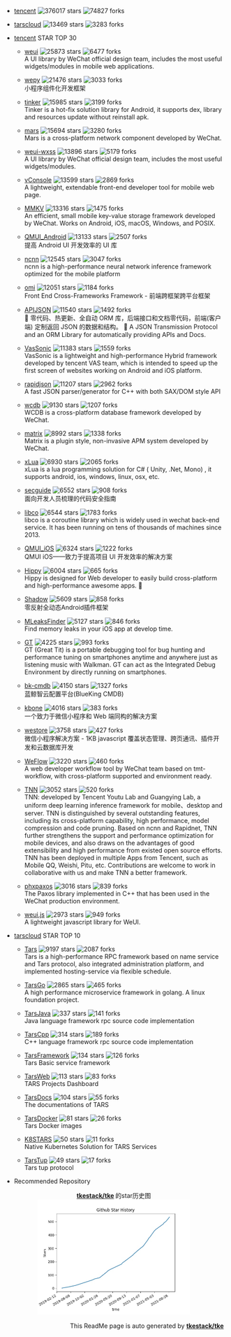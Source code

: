 
+ [tencent](https://github.com/tencent)
![376017 stars](https://img.shields.io/badge/Stars-376017-green)
![74827 forks](https://img.shields.io/badge/Forks-74827-green)

+ [tarscloud](https://github.com/tarscloud)
![13469 stars](https://img.shields.io/badge/Stars-13469-green)
![3283 forks](https://img.shields.io/badge/Forks-3283-green)





+ [tencent](https://github.com/tencent) STAR TOP 30 
    
    + [weui](https://github.com/tencent/weui) 
    ![25873 stars](https://img.shields.io/badge/Stars-25873-green)
    ![6477 forks](https://img.shields.io/badge/Forks-6477-green)  
    A UI library by WeChat official design team, includes the most useful widgets/modules in mobile web applications.
    
    + [wepy](https://github.com/tencent/wepy) 
    ![21476 stars](https://img.shields.io/badge/Stars-21476-green)
    ![3033 forks](https://img.shields.io/badge/Forks-3033-green)  
    小程序组件化开发框架
    
    + [tinker](https://github.com/tencent/tinker) 
    ![15985 stars](https://img.shields.io/badge/Stars-15985-green)
    ![3199 forks](https://img.shields.io/badge/Forks-3199-green)  
    Tinker is a hot-fix solution library for Android, it supports dex, library and resources update without reinstall apk.
    
    + [mars](https://github.com/tencent/mars) 
    ![15694 stars](https://img.shields.io/badge/Stars-15694-green)
    ![3280 forks](https://img.shields.io/badge/Forks-3280-green)  
    Mars is a cross-platform network component  developed by WeChat.
    
    + [weui-wxss](https://github.com/tencent/weui-wxss) 
    ![13896 stars](https://img.shields.io/badge/Stars-13896-green)
    ![5179 forks](https://img.shields.io/badge/Forks-5179-green)  
    A UI library by WeChat official design team, includes the most useful widgets/modules.
    
    + [vConsole](https://github.com/tencent/vConsole) 
    ![13599 stars](https://img.shields.io/badge/Stars-13599-green)
    ![2869 forks](https://img.shields.io/badge/Forks-2869-green)  
    A lightweight, extendable front-end developer tool for mobile web page.
    
    + [MMKV](https://github.com/tencent/MMKV) 
    ![13316 stars](https://img.shields.io/badge/Stars-13316-green)
    ![1475 forks](https://img.shields.io/badge/Forks-1475-green)  
    An efficient, small mobile key-value storage framework developed by WeChat. Works on Android, iOS, macOS, Windows, and POSIX.
    
    + [QMUI_Android](https://github.com/tencent/QMUI_Android) 
    ![13133 stars](https://img.shields.io/badge/Stars-13133-green)
    ![2507 forks](https://img.shields.io/badge/Forks-2507-green)  
    提高 Android UI 开发效率的 UI 库
    
    + [ncnn](https://github.com/tencent/ncnn) 
    ![12545 stars](https://img.shields.io/badge/Stars-12545-green)
    ![3047 forks](https://img.shields.io/badge/Forks-3047-green)  
    ncnn is a high-performance neural network inference framework optimized for the mobile platform
    
    + [omi](https://github.com/tencent/omi) 
    ![12051 stars](https://img.shields.io/badge/Stars-12051-green)
    ![1184 forks](https://img.shields.io/badge/Forks-1184-green)  
     Front End Cross-Frameworks Framework - 前端跨框架跨平台框架
    
    + [APIJSON](https://github.com/tencent/APIJSON) 
    ![11540 stars](https://img.shields.io/badge/Stars-11540-green)
    ![1492 forks](https://img.shields.io/badge/Forks-1492-green)  
    🚀 零代码、热更新、全自动 ORM 库，后端接口和文档零代码，前端(客户端) 定制返回 JSON 的数据和结构。 🚀 A JSON Transmission Protocol and an ORM Library for automatically providing APIs and Docs.
    
    + [VasSonic](https://github.com/tencent/VasSonic) 
    ![11383 stars](https://img.shields.io/badge/Stars-11383-green)
    ![1559 forks](https://img.shields.io/badge/Forks-1559-green)  
    VasSonic is a lightweight and high-performance Hybrid framework developed by tencent VAS team, which is intended to speed up the first screen of websites working on Android and iOS platform. 
    
    + [rapidjson](https://github.com/tencent/rapidjson) 
    ![11207 stars](https://img.shields.io/badge/Stars-11207-green)
    ![2962 forks](https://img.shields.io/badge/Forks-2962-green)  
    A fast JSON parser/generator for C++ with both SAX/DOM style API
    
    + [wcdb](https://github.com/tencent/wcdb) 
    ![9130 stars](https://img.shields.io/badge/Stars-9130-green)
    ![1207 forks](https://img.shields.io/badge/Forks-1207-green)  
    WCDB is a cross-platform database framework developed by WeChat.
    
    + [matrix](https://github.com/tencent/matrix) 
    ![8992 stars](https://img.shields.io/badge/Stars-8992-green)
    ![1338 forks](https://img.shields.io/badge/Forks-1338-green)  
    Matrix is a plugin style, non-invasive APM system developed by WeChat.
    
    + [xLua](https://github.com/tencent/xLua) 
    ![6930 stars](https://img.shields.io/badge/Stars-6930-green)
    ![2065 forks](https://img.shields.io/badge/Forks-2065-green)  
    xLua is a lua programming solution for  C# ( Unity, .Net, Mono) , it supports android, ios, windows, linux, osx, etc.
    
    + [secguide](https://github.com/tencent/secguide) 
    ![6552 stars](https://img.shields.io/badge/Stars-6552-green)
    ![908 forks](https://img.shields.io/badge/Forks-908-green)  
    面向开发人员梳理的代码安全指南
    
    + [libco](https://github.com/tencent/libco) 
    ![6544 stars](https://img.shields.io/badge/Stars-6544-green)
    ![1783 forks](https://img.shields.io/badge/Forks-1783-green)  
    libco is a coroutine library which is widely used in wechat  back-end service. It has been running on tens of thousands of machines since 2013.
    
    + [QMUI_iOS](https://github.com/tencent/QMUI_iOS) 
    ![6324 stars](https://img.shields.io/badge/Stars-6324-green)
    ![1222 forks](https://img.shields.io/badge/Forks-1222-green)  
    QMUI iOS——致力于提高项目 UI 开发效率的解决方案
    
    + [Hippy](https://github.com/tencent/Hippy) 
    ![6004 stars](https://img.shields.io/badge/Stars-6004-green)
    ![665 forks](https://img.shields.io/badge/Forks-665-green)  
    Hippy is designed for Web developer to easily build cross-platform and high-performance awesome apps. 👏
    
    + [Shadow](https://github.com/tencent/Shadow) 
    ![5609 stars](https://img.shields.io/badge/Stars-5609-green)
    ![858 forks](https://img.shields.io/badge/Forks-858-green)  
    零反射全动态Android插件框架
    
    + [MLeaksFinder](https://github.com/tencent/MLeaksFinder) 
    ![5127 stars](https://img.shields.io/badge/Stars-5127-green)
    ![846 forks](https://img.shields.io/badge/Forks-846-green)  
    Find memory leaks in your iOS app at develop time.
    
    + [GT](https://github.com/tencent/GT) 
    ![4225 stars](https://img.shields.io/badge/Stars-4225-green)
    ![993 forks](https://img.shields.io/badge/Forks-993-green)  
    GT (Great Tit) is a portable debugging tool for bug hunting and performance tuning on smartphones anytime and anywhere just as listening music with Walkman. GT can act as the Integrated Debug Environment by directly running on smartphones.
    
    + [bk-cmdb](https://github.com/tencent/bk-cmdb) 
    ![4150 stars](https://img.shields.io/badge/Stars-4150-green)
    ![1327 forks](https://img.shields.io/badge/Forks-1327-green)  
    蓝鲸智云配置平台(BlueKing CMDB)
    
    + [kbone](https://github.com/tencent/kbone) 
    ![4016 stars](https://img.shields.io/badge/Stars-4016-green)
    ![383 forks](https://img.shields.io/badge/Forks-383-green)  
    一个致力于微信小程序和 Web 端同构的解决方案
    
    + [westore](https://github.com/tencent/westore) 
    ![3758 stars](https://img.shields.io/badge/Stars-3758-green)
    ![427 forks](https://img.shields.io/badge/Forks-427-green)  
    微信小程序解决方案 - 1KB javascript 覆盖状态管理、跨页通讯、插件开发和云数据库开发
    
    + [WeFlow](https://github.com/tencent/WeFlow) 
    ![3220 stars](https://img.shields.io/badge/Stars-3220-green)
    ![460 forks](https://img.shields.io/badge/Forks-460-green)  
    A web developer workflow tool by WeChat team based on tmt-workflow, with cross-platform supported and environment ready.
    
    + [TNN](https://github.com/tencent/TNN) 
    ![3052 stars](https://img.shields.io/badge/Stars-3052-green)
    ![520 forks](https://img.shields.io/badge/Forks-520-green)  
    TNN: developed by Tencent Youtu Lab and Guangying Lab, a uniform deep learning inference framework for mobile、desktop and server. TNN is distinguished by several outstanding features, including its cross-platform capability, high performance, model compression and code pruning. Based on ncnn and Rapidnet, TNN further strengthens the support and performance optimization for mobile devices, and also draws on the advantages of good extensibility and high performance from existed open source efforts. TNN has been deployed in multiple Apps from Tencent, such as Mobile QQ, Weishi, Pitu, etc. Contributions are welcome to work in collaborative with us and make TNN a better framework. 
    
    + [phxpaxos](https://github.com/tencent/phxpaxos) 
    ![3016 stars](https://img.shields.io/badge/Stars-3016-green)
    ![839 forks](https://img.shields.io/badge/Forks-839-green)  
    The Paxos library implemented in C++ that has been used in the WeChat production environment.
    
    + [weui.js](https://github.com/tencent/weui.js) 
    ![2973 stars](https://img.shields.io/badge/Stars-2973-green)
    ![949 forks](https://img.shields.io/badge/Forks-949-green)  
    A lightweight javascript library for WeUI.
    

+ [tarscloud](https://github.com/tarscloud) STAR TOP 10 
    
    + [Tars](https://github.com/tarscloud/Tars) 
    ![9197 stars](https://img.shields.io/badge/Stars-9197-green)
    ![2087 forks](https://img.shields.io/badge/Forks-2087-green)  
    Tars is a high-performance RPC framework based on name service and Tars protocol, also integrated administration platform, and implemented hosting-service via flexible schedule.
    
    + [TarsGo](https://github.com/tarscloud/TarsGo) 
    ![2865 stars](https://img.shields.io/badge/Stars-2865-green)
    ![465 forks](https://img.shields.io/badge/Forks-465-green)  
    A  high performance microservice  framework  in golang. A linux foundation project.
    
    + [TarsJava](https://github.com/tarscloud/TarsJava) 
    ![337 stars](https://img.shields.io/badge/Stars-337-green)
    ![141 forks](https://img.shields.io/badge/Forks-141-green)  
    Java language framework rpc source code implementation
    
    + [TarsCpp](https://github.com/tarscloud/TarsCpp) 
    ![314 stars](https://img.shields.io/badge/Stars-314-green)
    ![189 forks](https://img.shields.io/badge/Forks-189-green)  
    C++ language framework rpc source code implementation
    
    + [TarsFramework](https://github.com/tarscloud/TarsFramework) 
    ![134 stars](https://img.shields.io/badge/Stars-134-green)
    ![126 forks](https://img.shields.io/badge/Forks-126-green)  
    Tars Basic service framework
    
    + [TarsWeb](https://github.com/tarscloud/TarsWeb) 
    ![113 stars](https://img.shields.io/badge/Stars-113-green)
    ![83 forks](https://img.shields.io/badge/Forks-83-green)  
    TARS Projects Dashboard
    
    + [TarsDocs](https://github.com/tarscloud/TarsDocs) 
    ![104 stars](https://img.shields.io/badge/Stars-104-green)
    ![55 forks](https://img.shields.io/badge/Forks-55-green)  
    The documentations of TARS
    
    + [TarsDocker](https://github.com/tarscloud/TarsDocker) 
    ![81 stars](https://img.shields.io/badge/Stars-81-green)
    ![26 forks](https://img.shields.io/badge/Forks-26-green)  
    Tars Docker  images
    
    + [K8STARS](https://github.com/tarscloud/K8STARS) 
    ![50 stars](https://img.shields.io/badge/Stars-50-green)
    ![11 forks](https://img.shields.io/badge/Forks-11-green)  
    Native Kubernetes  Solution for TARS Services
    
    + [TarsTup](https://github.com/tarscloud/TarsTup) 
    ![49 stars](https://img.shields.io/badge/Stars-49-green)
    ![17 forks](https://img.shields.io/badge/Forks-17-green)  
    Tars tup protocol
    


+ Recommended Repository  
<p align="center">
      <strong>
        <a href="https://github.com/tkestack/tke" target="_blank">tkestack/tke</a>
      </strong>  的star历史图
  <br>
  <img src="https://raw.githubusercontent.com/ButterAndButterfly/GithubTools/master/data/stars_history.jpg" width="350px"></img>    
</p>

<p align="right">
      This ReadMe page is auto generated by 
      <strong>
        <a href="https://github.com/tkestack/tke" target="_blank">tkestack/tke</a><br>
      </strong>   
</p>